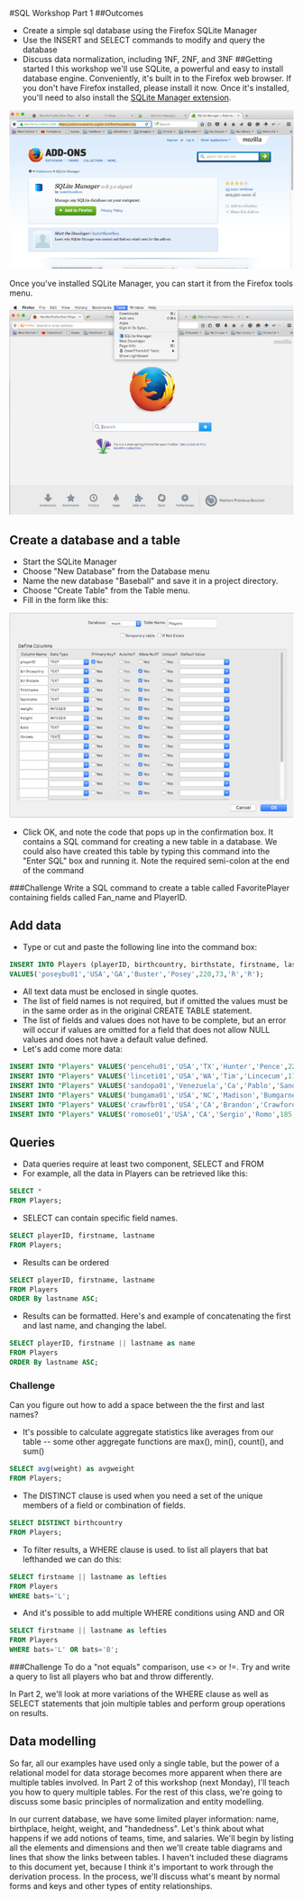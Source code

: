 #SQL Workshop Part 1
##Outcomes
* Create a simple sql database using the Firefox SQLite Manager
* Use the INSERT and SELECT commands to modify and query the database
* Discuss data normalization, including 1NF, 2NF, and 3NF
##Getting started
I this workshop we'll use SQLite, a powerful and easy to install database engine. Conveniently, it's built in to the Firefox web browser. If you don't have Firefox installed, please install it now. Once it's installed, you'll need to also install the [SQLite Manager extension](https://addons.mozilla.org/en-US/firefox/addon/sqlite-manager/).

![install sqlite](images/install_sqlite.png)

Once you've installed SQLite Manager, you can start it from the Firefox tools menu.

![tools menu](images/tools_menu.png)
## Create a database and a table
* Start the SQLite Manager
* Choose "New Database" from the Database menu
* Name the new database "Baseball" and save it in a project directory.
* Choose "Create Table" from the Table menu.
* Fill in the form like this:

![create table](images/create_table.png)

* Click OK, and note the code that pops up in the confirmation box. It contains a SQL command for creating a new table in a database. We could also have created this table by typing this command into the "Enter SQL" box and running it. Note the required semi-colon at the end of the command

###Challenge
Write a SQL command to create a table called FavoritePlayer containing fields called Fan_name and PlayerID.

## Add data
* Type or cut and paste the following line into the command box:
```sql
INSERT INTO Players (playerID, birthcountry, birthstate, firstname, lastname, weight, height, bats, throws)
VALUES('poseybu01','USA','GA','Buster','Posey',220,73,'R','R');
```
* All text data must be enclosed in single quotes.
* The list of field names is not required, but if omitted the values must be in the same order as in the original CREATE TABLE statement.
* The list of fields and values does not have to be complete, but an error will occur if values are omitted for a field that does not allow NULL values and does not have a default value defined.
* Let's add come more data:
```sql
INSERT INTO "Players" VALUES('pencehu01','USA','TX','Hunter','Pence',220,76,'R','R');
INSERT INTO "Players" VALUES('linceti01','USA','WA','Tim','Lincecum',170,71,'L','R');
INSERT INTO "Players" VALUES('sandopa01','Venezuela','Ca','Pablo','Sandoval',240,71,'B','R');
INSERT INTO "Players" VALUES('bumgama01','USA','NC','Madison','Bumgarner',235,77,'R','L');
INSERT INTO "Players" VALUES('crawfbr01','USA','CA','Brandon','Crawford',215,74,'L','R');
INSERT INTO "Players" VALUES('romose01','USA','CA','Sergio','Romo',185,70,'R','R');
```

## Queries
* Data queries require at least two component, SELECT and FROM
* For example, all the data in Players can be retrieved like this:
```sql
SELECT * 
FROM Players;
```
* SELECT can contain specific field names.

```sql
SELECT playerID, firstname, lastname
FROM Players;
```
* Results can be ordered

```sql
SELECT playerID, firstname, lastname
FROM Players
ORDER By lastname ASC;
```

* Results can be formatted. Here's and example of concatenating the first and last name, and changing the label.

```sql
SELECT playerID, firstname || lastname as name
FROM Players
ORDER By lastname ASC;
```
### Challenge
Can you figure out how to add a space between the the first and last names?

* It's possible to calculate aggregate statistics like averages from our table -- some other aggregate functions are max(), min(), count(), and sum()

```sql
SELECT avg(weight) as avgweight
FROM Players;
```

* The DISTINCT clause is used when you need a set of the unique members of a field or combination of fields.

```sql
SELECT DISTINCT birthcountry
FROM Players;
```
* To filter results, a WHERE clause is used. to list all players that bat lefthanded we can do this:

```sql
SELECT firstname || lastname as lefties
FROM Players
WHERE bats='L';
```
* And it's possible to add multiple WHERE conditions using AND and OR
```sql
SELECT firstname || lastname as lefties
FROM Players
WHERE bats='L' OR bats='B';
```

###Challenge
To do a "not equals" comparison, use <> or !=. Try and write a query to list all players who bat and throw differently. 

In Part 2, we'll look at more variations of the WHERE clause as well as SELECT statements that join multiple tables and perform group operations on results.

## Data modelling
So far, all our examples have used only a single table, but the power of a relational model for data storage becomes more apparent when there are multiple tables involved. In Part 2 of this workshop (next Monday), I'll teach you how to query multiple tables. For the rest of this class, we're going to discuss some basic principles of normalization and entity modelling. 

In our current database, we have some limited player information: name, birthplace, height, weight, and "handedness". Let's think about what happens if we add notions of teams, time, and salaries. We'll begin by listing all the elements and dimensions and then we'll create table diagrams and lines that show the links between tables. I haven't included these diagrams to this document yet, because I think it's important to work through the derivation process. In the process, we'll discuss what's meant by normal forms and keys and other types of entity relationships. 